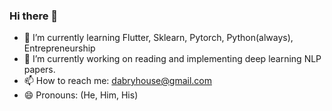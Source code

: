 ### Hi there 👋


- 🌱 I’m currently learning Flutter, Sklearn, Pytorch, Python(always), Entrepreneurship
- 🔭 I’m currently working on reading and implementing deep learning NLP papers.
- 📫 How to reach me: dabryhouse@gmail.com
- 😄 Pronouns: (He, Him, His)

<!--
**DavidBrynnHouse/DavidBrynnHouse** is a ✨ _special_ ✨ repository because its `README.md` (this file) appears on your GitHub profile.

Here are some ideas to get you started:

- 🔭 I’m currently working on ...
- 👯 I’m looking to collaborate on ...
- 🤔 I’m looking for help with ...
- 💬 Ask me about ...
- 📫 How to reach me: ...
- ⚡ Fun fact: ...
-->
